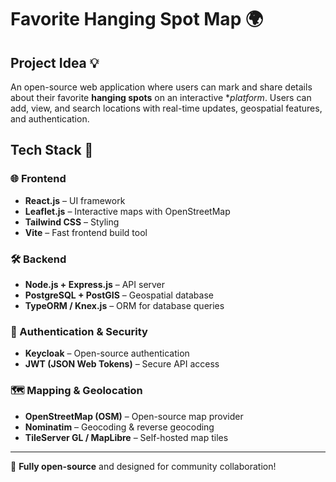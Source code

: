 # Favorite Hanging Spot Map 🌍  

## Project Idea 💡  
An open-source web application where users can mark and share details about their favorite **hanging spots** on an interactive **platform*. Users can add, view, and search locations with real-time updates, geospatial features, and authentication.  

## Tech Stack 🚀  

### 🌐 Frontend  
- **React.js** – UI framework  
- **Leaflet.js** – Interactive maps with OpenStreetMap  
- **Tailwind CSS** – Styling  
- **Vite** – Fast frontend build tool  

### 🛠️ Backend  
- **Node.js + Express.js** – API server  
- **PostgreSQL + PostGIS** – Geospatial database  
- **TypeORM / Knex.js** – ORM for database queries  

### 🔐 Authentication & Security  
- **Keycloak** – Open-source authentication  
- **JWT (JSON Web Tokens)** – Secure API access  

### 🗺️ Mapping & Geolocation  
- **OpenStreetMap (OSM)** – Open-source map provider  
- **Nominatim** – Geocoding & reverse geocoding  
- **TileServer GL / MapLibre** – Self-hosted map tiles  
---

📌 **Fully open-source** and designed for community collaboration!  
